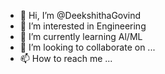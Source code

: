 - 👋 Hi, I’m @DeekshithaGovind
- 👀 I’m interested in Engineering
- 🌱 I’m currently learning Al/ML
- 💞️ I’m looking to collaborate on ...
- 📫 How to reach me ...

<!---
DeekshithaGovind/DeekshithaGovind is a ✨ special ✨ repository because its `README.md` (this file) appears on your GitHub profile.
You can click the Preview link to take a look at your changes.
--->
